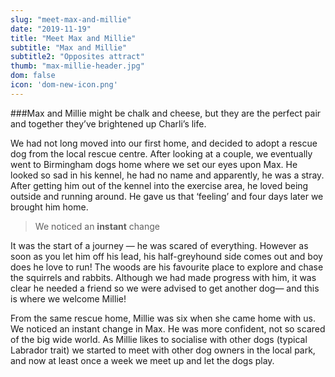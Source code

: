 ```yaml
---
slug: "meet-max-and-millie"
date: "2019-11-19"
title: "Meet Max and Millie"
subtitle: "Max and Millie"
subtitle2: "Opposites attract"
thumb: "max-millie-header.jpg"
dom: false
icon: 'dom-new-icon.png'
---
```


###Max and Millie might be chalk and cheese, but they are the perfect pair and together they’ve brightened up Charli’s life.  

We had not long moved into our first home, and decided to adopt a rescue dog from the local rescue centre. After looking at a couple, we eventually went to Birmingham dogs home where we set our eyes upon Max. He looked so sad in his kennel, he had no name and apparently, he was a stray. After getting him out of the kennel into the exercise area, he loved being outside and running around. He gave us that ‘feeling’ and four days later we brought him home. 

> We noticed an **instant** change

It was the start of a journey — he was scared of everything. However as soon as you let him off his lead, his half-greyhound side comes out and boy does he love to run! The woods are his favourite place to explore and chase the squirrels and rabbits. Although we had made progress with him, it was clear he needed a friend so we were advised to get another dog— and this is where we welcome Millie! 

From the same rescue home, Millie was six when she came home with us. We noticed an instant change in Max. He was more confident, not so scared of the big wide world. As Millie likes to socialise with other dogs (typical Labrador trait) we started to meet with other dog owners in the local park, and now at least once a week we meet up and let the dogs play. 

